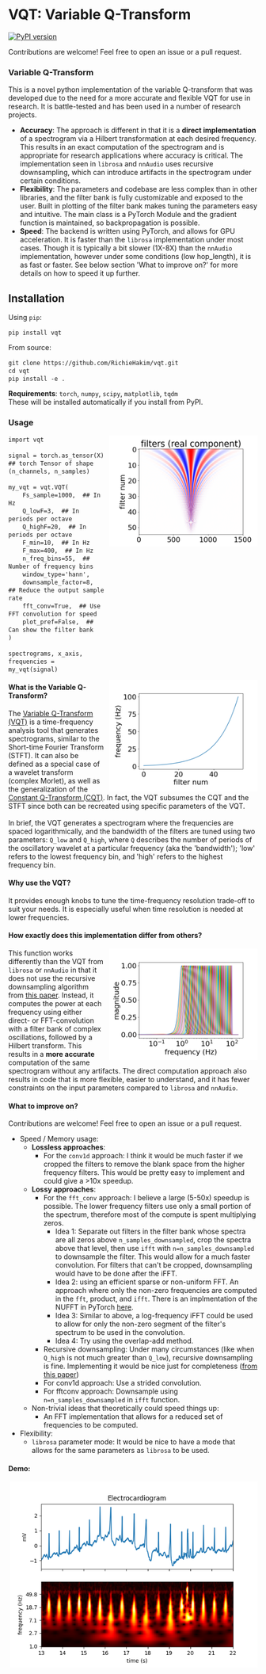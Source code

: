 # VQT: Variable Q-Transform
[![PyPI
version](https://badge.fury.io/py/vqt.svg)](https://badge.fury.io/py/vqt)

Contributions are welcome! Feel free to open an issue or a pull request.

### Variable Q-Transform

This is a novel python implementation of the variable Q-transform that was
developed due to the need for a more accurate and flexible VQT for use in
research. It is battle-tested and has been used in a number of research
projects. <br>
- **Accuracy**: The approach is different in that it is a **direct
implementation** of a spectrogram  via a Hilbert transformation at each desired
frequency. This results in an exact computation of the spectrogram and is
appropriate for research applications where accuracy is critical. The
implementation seen in `librosa` and `nnAudio` uses recursive downsampling,
which can introduce artifacts in the spectrogram under certain conditions.
- **Flexibility**: The parameters and codebase are less complex than in other
libraries, and the filter bank is fully customizable and exposed to the user.
Built in plotting of the filter bank makes tuning the parameters easy and
intuitive. The main class is a PyTorch Module and the gradient function is
maintained, so backpropagation is possible.
- **Speed**: The backend is written using PyTorch, and allows for GPU
acceleration. It is faster than the `librosa` implementation under most cases.
Though it is typically a bit slower (1X-8X) than the `nnAudio` implementation,
however under some conditions (low hop_length), it is as fast or faster. See
below section 'What to improve on?' for more details on how to speed it up
further.


## Installation
Using `pip`: 
```
pip install vqt
```

From source:
```
git clone https://github.com/RichieHakim/vqt.git
cd vqt
pip install -e .
```

**Requirements**: `torch`, `numpy`, `scipy`, `matplotlib`, `tqdm` <br>
These will be installed automatically if you install from PyPI.
  
### Usage
<img src="docs/media/filter_bank.png" alt="filter_bank" width="300"
align="right"  style="margin-left: 10px"/>

```
import vqt

signal = torch.as_tensor(X)  ## torch Tensor of shape (n_channels, n_samples)

my_vqt = vqt.VQT(
    Fs_sample=1000,  ## In Hz
    Q_lowF=3,  ## In periods per octave
    Q_highF=20,  ## In periods per octave
    F_min=10,  ## In Hz
    F_max=400,  ## In Hz
    n_freq_bins=55,  ## Number of frequency bins
    window_type='hann',
    downsample_factor=8,  ## Reduce the output sample rate
    fft_conv=True,  ## Use FFT convolution for speed
    plot_pref=False,  ## Can show the filter bank
)

spectrograms, x_axis, frequencies = my_vqt(signal)
```
<img src="docs/media/freqs.png" alt="freqs" width="300"  align="right"
style="margin-left: 10px"/>

#### What is the Variable Q-Transform?

The [Variable Q-Transform
(VQT)](https://en.wikipedia.org/wiki/Constant-Q_transform#Variable-Q_bandwidth_calculation)
is a time-frequency analysis tool that generates spectrograms, similar to the
Short-time Fourier Transform (STFT). It can also be defined as a special case of
a wavelet transform (complex Morlet), as well as the generalization of the
[Constant Q-Transform
(CQT)](https://en.wikipedia.org/wiki/Constant-Q_transform). In fact, the VQT
subsumes the CQT and the STFT since both can be recreated using specific
parameters of the VQT. <br>
<br>
In brief, the VQT generates a spectrogram where the frequencies are spaced
logarithmically, and the bandwidth of the filters are tuned using two
parameters: `Q_low` and `Q_high`, where `Q` describes the number of periods of
the oscillatory wavelet at a particular frequency (aka the 'bandwidth'); 'low'
refers to the lowest frequency bin, and 'high' refers to the highest frequency
bin.

#### Why use the VQT?

It provides enough knobs to tune the time-frequency resolution trade-off to suit
your needs. It is especially useful when time resolution is needed at lower
frequencies.

#### How exactly does this implementation differ from others?
<img src="docs/media/freq_response.png" alt="freq_response" width="300"
align="right"  style="margin-left: 10px"/>

This function works differently than the VQT from `librosa` or `nnAudio` in that
it does not use the recursive downsampling algorithm from [this
paper](http://academics.wellesley.edu/Physics/brown/pubs/effalgV92P2698-P2701.pdf).
Instead, it computes the power at each frequency using either direct- or
FFT-convolution with a filter bank of complex oscillations, followed by a
Hilbert transform. This results in a **more accurate** computation of the same
spectrogram without any artifacts. The direct computation approach also results
in code that is more flexible, easier to understand, and it has fewer
constraints on the input parameters compared to `librosa` and `nnAudio`.

#### What to improve on?
Contributions are welcome! Feel free to open an issue or a pull request.
  
- Speed / Memory usage:
  - **Lossless approaches**:
    - For the `conv1d` approach: I think it would be much faster if we cropped
      the filters to remove the blank space from the higher frequency filters.
      This would be pretty easy to implement and could give a >10x speedup.
  - **Lossy approaches**:
    - For the `fft_conv` approach: I believe a large (5-50x) speedup is
      possible. The lower frequency filters use only a small portion of the
      spectrum, therefore most of the compute is spent multiplying zeros.
      - Idea 1: Separate out filters in the filter bank whose spectra are all
        zeros above `n_samples_downsampled`, crop the spectra above that level,
        then use `ifft` with `n=n_samples_downsampled` to downsample the filter.
        This would allow for a much faster convolution. For filters that can't
        be cropped, downsampling would have to be done after the iFFT.
      - Idea 2: using an efficient sparse or non-uniform FFT. An approach where
        only the non-zero frequencies are computed in the `fft`, product, and
        `ifft`. There is an implmentation of the NUFFT in PyTorch
        [here](https://github.com/mmuckley/torchkbnufft).
      - Idea 3: Similar to above, a log-frequency iFFT could be used to allow
        for only the non-zero segment of the filter's spectrum to be used in the
        convolution.
      - Idea 4: Try using the overlap-add method.
    - Recursive downsampling: Under many circumstances (like when `Q_high` is
      not much greater than `Q_low`), recursive downsampling is fine.
      Implementing it would be nice just for completeness ([from this
      paper](http://academics.wellesley.edu/Physics/brown/pubs/effalgV92P2698-P2701.pdf))
    - For conv1d approach: Use a strided convolution.
    - For fftconv approach: Downsample using `n=n_samples_downsampled` in `ifft`
      function.
  - Non-trivial ideas that theoretically could speed things up:
    - An FFT implementation that allows for a reduced set of frequencies to be
      computed.
- Flexibility:
  - `librosa` parameter mode: It would be nice to have a mode that allows for
    the same parameters as `librosa` to be used.

#### Demo:
<img src="docs/media/example_ECG.png" alt="ECG" width="500"  align="right"
style="margin-left: 10px"/>

```
import vqt
import numpy as np
import torch
import matplotlib.pyplot as plt
import scipy

data_ecg = torch.as_tensor(scipy.datasets.electrocardiogram()[:10000])
sample_rate = 360

my_vqt = vqt.VQT(
    Fs_sample=sample_rate,
    Q_lowF=2,
    Q_highF=8,
    F_min=1,
    F_max=120,
    n_freq_bins=150,
    win_size=1501,
    window_type='gaussian',
    downsample_factor=8,
    padding='same',
    fft_conv=True,
    take_abs=True,
    plot_pref=False,
)

specs, xaxis, freqs = my_vqt(data_ecg)

fig, axs = plt.subplots(nrows=2, ncols=1, sharex=True, )
axs[0].plot(np.arange(data_ecg.shape[0]) / sample_rate, data_ecg)
axs[0].title.set_text('Electrocardiogram')
axs[1].pcolor(
    xaxis / sample_rate, 
    np.arange(specs[0].shape[0]), specs[0] * (freqs)[:, None], 
    vmin=0, 
    vmax=30,
    cmap='hot',
)
axs[1].set_yticks(np.arange(specs.numpy()[0].shape[0])[::10], np.round(freqs.numpy()[::10], 1));
axs[1].set_xlim([13, 22])
axs[0].set_ylabel('mV')
axs[1].set_ylabel('frequency (Hz)')
axs[1].set_xlabel('time (s)')
plt.show()
```